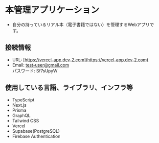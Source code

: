 # 本管理アプリケーション
- 自分の持っているリアル本（電子書籍ではない）を管理するWebアプリです。

## 接続情報
- URL: [https://vercel-app.dev-2.com](https://vercel-app.dev-2.com)
- Email: test-user@gmail.com<br>
  パスワード: Sf7sUpyW

## 使用している言語、ライブラリ、インフラ等
- TypeScript
- Next.js
- Prisma
- GraphQL
- Tailwind CSS
- Vercel
- Supabase(PostgreSQL)
- Firebase Authentication
